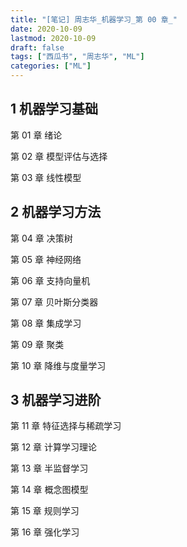 ```yaml
---
title: "[笔记] 周志华_机器学习_第 00 章_"
date: 2020-10-09
lastmod: 2020-10-09
draft: false
tags: ["西瓜书", "周志华", "ML"]
categories: ["ML"]
---
```




## 1 机器学习基础

第 01 章 绪论

第 02 章 模型评估与选择

第 03 章 线性模型

## 2 机器学习方法

第 04 章 决策树

第 05 章 神经网络

第 06 章 支持向量机

第 07 章 贝叶斯分类器

第 08 章 集成学习

第 09 章 聚类

第 10 章 降维与度量学习

## 3 机器学习进阶

第 11 章 特征选择与稀疏学习

第 12 章 计算学习理论

第 13 章 半监督学习

第 14 章 概念图模型

第 15 章 规则学习

第 16 章 强化学习

